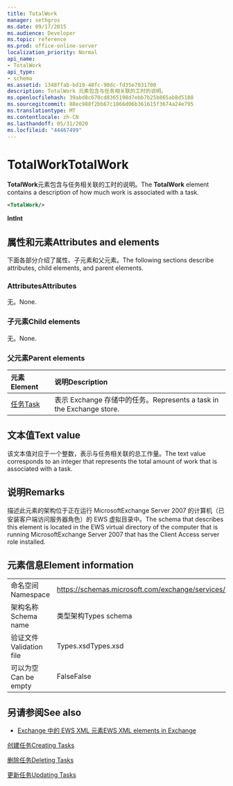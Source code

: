 ```yaml
---
title: TotalWork
manager: sethgros
ms.date: 09/17/2015
ms.audience: Developer
ms.topic: reference
ms.prod: office-online-server
localization_priority: Normal
api_name:
- TotalWork
api_type:
- schema
ms.assetid: 1348ffab-bd19-48fc-90dc-fd35e7031700
description: TotalWork 元素包含与任务相关联的工时的说明。
ms.openlocfilehash: 39abd8c670cd8365198d7ebb7b25b865ab8d5188
ms.sourcegitcommit: 88ec988f2bb67c1866d06b361615f3674a24e795
ms.translationtype: MT
ms.contentlocale: zh-CN
ms.lasthandoff: 05/31/2020
ms.locfileid: "44467499"
---
```

# <a name="totalwork"></a><span data-ttu-id="97d87-103">TotalWork</span><span class="sxs-lookup"><span data-stu-id="97d87-103">TotalWork</span></span>

<span data-ttu-id="97d87-104">**TotalWork**元素包含与任务相关联的工时的说明。</span><span class="sxs-lookup"><span data-stu-id="97d87-104">The **TotalWork** element contains a description of how much work is associated with a task.</span></span> 
  
```xml
<TotalWork/>
```

 <span data-ttu-id="97d87-105">**Int**</span><span class="sxs-lookup"><span data-stu-id="97d87-105">**Int**</span></span>
## <a name="attributes-and-elements"></a><span data-ttu-id="97d87-106">属性和元素</span><span class="sxs-lookup"><span data-stu-id="97d87-106">Attributes and elements</span></span>

<span data-ttu-id="97d87-107">下面各部分介绍了属性、子元素和父元素。</span><span class="sxs-lookup"><span data-stu-id="97d87-107">The following sections describe attributes, child elements, and parent elements.</span></span>
  
### <a name="attributes"></a><span data-ttu-id="97d87-108">Attributes</span><span class="sxs-lookup"><span data-stu-id="97d87-108">Attributes</span></span>

<span data-ttu-id="97d87-109">无。</span><span class="sxs-lookup"><span data-stu-id="97d87-109">None.</span></span>
  
### <a name="child-elements"></a><span data-ttu-id="97d87-110">子元素</span><span class="sxs-lookup"><span data-stu-id="97d87-110">Child elements</span></span>

<span data-ttu-id="97d87-111">无。</span><span class="sxs-lookup"><span data-stu-id="97d87-111">None.</span></span>
  
### <a name="parent-elements"></a><span data-ttu-id="97d87-112">父元素</span><span class="sxs-lookup"><span data-stu-id="97d87-112">Parent elements</span></span>

|<span data-ttu-id="97d87-113">**元素**</span><span class="sxs-lookup"><span data-stu-id="97d87-113">**Element**</span></span>|<span data-ttu-id="97d87-114">**说明**</span><span class="sxs-lookup"><span data-stu-id="97d87-114">**Description**</span></span>|
|:-----|:-----|
|[<span data-ttu-id="97d87-115">任务</span><span class="sxs-lookup"><span data-stu-id="97d87-115">Task</span></span>](task.md) <br/> |<span data-ttu-id="97d87-116">表示 Exchange 存储中的任务。</span><span class="sxs-lookup"><span data-stu-id="97d87-116">Represents a task in the Exchange store.</span></span>  <br/> |
   
## <a name="text-value"></a><span data-ttu-id="97d87-117">文本值</span><span class="sxs-lookup"><span data-stu-id="97d87-117">Text value</span></span>

<span data-ttu-id="97d87-118">该文本值对应于一个整数，表示与任务相关联的总工作量。</span><span class="sxs-lookup"><span data-stu-id="97d87-118">The text value corresponds to an integer that represents the total amount of work that is associated with a task.</span></span>
  
## <a name="remarks"></a><span data-ttu-id="97d87-119">说明</span><span class="sxs-lookup"><span data-stu-id="97d87-119">Remarks</span></span>

<span data-ttu-id="97d87-120">描述此元素的架构位于正在运行 MicrosoftExchange Server 2007 的计算机（已安装客户端访问服务器角色）的 EWS 虚拟目录中。</span><span class="sxs-lookup"><span data-stu-id="97d87-120">The schema that describes this element is located in the EWS virtual directory of the computer that is running MicrosoftExchange Server 2007 that has the Client Access server role installed.</span></span>
  
## <a name="element-information"></a><span data-ttu-id="97d87-121">元素信息</span><span class="sxs-lookup"><span data-stu-id="97d87-121">Element information</span></span>

|||
|:-----|:-----|
|<span data-ttu-id="97d87-122">命名空间</span><span class="sxs-lookup"><span data-stu-id="97d87-122">Namespace</span></span>  <br/> |https://schemas.microsoft.com/exchange/services/2006/types  <br/> |
|<span data-ttu-id="97d87-123">架构名称</span><span class="sxs-lookup"><span data-stu-id="97d87-123">Schema name</span></span>  <br/> |<span data-ttu-id="97d87-124">类型架构</span><span class="sxs-lookup"><span data-stu-id="97d87-124">Types schema</span></span>  <br/> |
|<span data-ttu-id="97d87-125">验证文件</span><span class="sxs-lookup"><span data-stu-id="97d87-125">Validation file</span></span>  <br/> |<span data-ttu-id="97d87-126">Types.xsd</span><span class="sxs-lookup"><span data-stu-id="97d87-126">Types.xsd</span></span>  <br/> |
|<span data-ttu-id="97d87-127">可以为空</span><span class="sxs-lookup"><span data-stu-id="97d87-127">Can be empty</span></span>  <br/> |<span data-ttu-id="97d87-128">False</span><span class="sxs-lookup"><span data-stu-id="97d87-128">False</span></span>  <br/> |
   
## <a name="see-also"></a><span data-ttu-id="97d87-129">另请参阅</span><span class="sxs-lookup"><span data-stu-id="97d87-129">See also</span></span>



- [<span data-ttu-id="97d87-130">Exchange 中的 EWS XML 元素</span><span class="sxs-lookup"><span data-stu-id="97d87-130">EWS XML elements in Exchange</span></span>](ews-xml-elements-in-exchange.md)


[<span data-ttu-id="97d87-131">创建任务</span><span class="sxs-lookup"><span data-stu-id="97d87-131">Creating Tasks</span></span>](https://msdn.microsoft.com/library/0ef97334-e8a0-4f67-a23a-dd9e2bbad49f%28Office.15%29.aspx)
  
[<span data-ttu-id="97d87-132">删除任务</span><span class="sxs-lookup"><span data-stu-id="97d87-132">Deleting Tasks</span></span>](https://msdn.microsoft.com/library/a3d7e25f-8a35-4901-b1d9-d31f418ab340%28Office.15%29.aspx)
  
[<span data-ttu-id="97d87-133">更新任务</span><span class="sxs-lookup"><span data-stu-id="97d87-133">Updating Tasks</span></span>](https://msdn.microsoft.com/library/0a1bf360-d40c-4a99-929b-4c73a14394d5%28Office.15%29.aspx)

